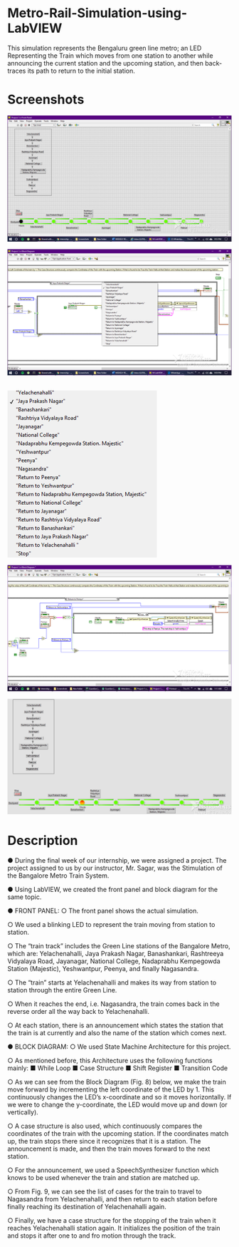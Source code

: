 # Metro-Rail-Simulation-using-LabVIEW
This simulation represents the Bengaluru green line metro; an LED  Representing the Train which moves from one station to another while announcing the current station and the upcoming station, and then back-traces its path to return to the initial station.
# Screenshots
![](Screenshots/Screenshot%20(27).png)

![](Screenshots/Screenshot%20(28).png)

&nbsp;&nbsp;&nbsp;&nbsp;&nbsp;&nbsp;&nbsp;&nbsp;&nbsp;&nbsp;&nbsp;&nbsp;&nbsp;&nbsp;&nbsp;&nbsp;&nbsp;&nbsp;&nbsp;&nbsp;&nbsp;&nbsp;&nbsp;&nbsp;&nbsp;&nbsp;&nbsp;&nbsp;&nbsp;&nbsp;&nbsp;&nbsp;&nbsp;&nbsp;&nbsp;&nbsp;&nbsp;&nbsp;&nbsp;&nbsp;&nbsp;&nbsp;&nbsp;&nbsp;&nbsp;&nbsp;&nbsp;&nbsp;&nbsp;&nbsp;&nbsp;&nbsp;&nbsp;&nbsp;&nbsp;&nbsp;&nbsp;&nbsp;&nbsp;&nbsp;&nbsp;&nbsp;&nbsp;&nbsp;&nbsp;&nbsp;
![](Screenshots/Screenshot%20(46).png)

![](Screenshots/Screenshot%20(47).png)

![](Screenshots/Screenshot%20(49).png)

# Description 

● During the final week of our internship, we were assigned a project. The project assigned
to us by our instructor, Mr. Sagar, was the Stimulation of the Bangalore Metro Train
System.

● Using LabVIEW, we created the front panel and block diagram for the same topic.

● FRONT PANEL:
  ○ The front panel shows the actual simulation.
  
  ○ We used a blinking LED to represent the train moving from station to station.
  
  ○ The “train track” includes the Green Line stations of the Bangalore Metro, which
    are: Yelachenahalli, Jaya Prakash Nagar, Banashankari, Rashtreeya Vidyalaya
    Road, Jayanagar, National College, Nadaprabhu Kempegowda Station (Majestic),
    Yeshwantpur, Peenya, and finally Nagasandra.
    
  ○ The “train” starts at Yelachenahalli and makes its way from station to station
    through the entire Green Line.
    
  ○ When it reaches the end, i.e. Nagasandra, the train comes back in the reverse
    order all the way back to Yelachenahalli.
    
  ○ At each station, there is an announcement which states the station that the train is
    at currently and also the name of the station which comes next.
    
    
● BLOCK DIAGRAM:
  ○ We used State Machine Architecture for this project.
  
  ○ As mentioned before, this Architecture uses the following functions mainly:
    ■ While Loop
    ■ Case Structure
    ■ Shift Register
    ■ Transition Code
    
  ○ As we can see from the Block Diagram (Fig. 8) below, we make the train move
    forward by incrementing the left coordinate of the LED by 1. This continuously
    changes the LED’s x-coordinate and so it moves horizontally. If we were to
    change the y-coordinate, the LED would move up and down (or vertically).
    
  ○ A case structure is also used, which continuously compares the coordinates of the
    train with the upcoming station. If the coordinates match up, the train stops there
    since it recognizes that it is a station. The announcement is made, and then the
    train moves forward to the next station.
    
  ○ For the announcement, we used a SpeechSynthesizer function which knows to be
    used whenever the train and station are matched up.
    
  ○ From Fig. 9, we can see the list of cases for the train to travel to Nagasandra from
    Yelachenahalli, and then return to each station before finally reaching its
    destination of Yelachenahalli again.
    
  ○ Finally, we have a case structure for the stopping of the train when it reaches
    Yelachenahalli station again. It initializes the position of the train and stops it after
    one to and fro motion through the track.
